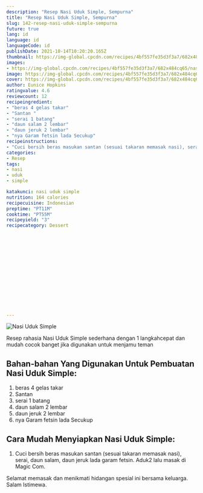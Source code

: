 ```yaml
---
description: "Resep Nasi Uduk Simple, Sempurna"
title: "Resep Nasi Uduk Simple, Sempurna"
slug: 142-resep-nasi-uduk-simple-sempurna
future: true
lang: id
language: id
languageCode: id
publishDate: 2021-10-14T10:20:20.165Z 
thumbnail: https://img-global.cpcdn.com/recipes/4bf557fe35d3f3a7/682x484cq65/nasi-uduk-simple-foto-resep-utama.png
images:
- https://img-global.cpcdn.com/recipes/4bf557fe35d3f3a7/682x484cq65/nasi-uduk-simple-foto-resep-utama.png
image: https://img-global.cpcdn.com/recipes/4bf557fe35d3f3a7/682x484cq65/nasi-uduk-simple-foto-resep-utama.png
cover: https://img-global.cpcdn.com/recipes/4bf557fe35d3f3a7/682x484cq65/nasi-uduk-simple-foto-resep-utama.png
author: Eunice Hopkins
ratingvalue: 4.6
reviewcount: 12
recipeingredient:
- "beras 4 gelas takar"
- "Santan "
- "serai 1 batang"
- "daun salam 2 lembar"
- "daun jeruk 2 lembar"
- "nya Garam fetsin lada Secukup"
recipeinstructions:
- "Cuci bersih beras masukan santan (sesuai takaran memasak nasi), serai, daun salam, daun jeruk lada garam fetsin. Aduk2 lalu masak di Magic Com."
categories:
- Resep
tags:
- nasi
- uduk
- simple

katakunci: nasi uduk simple 
nutrition: 164 calories
recipecuisine: Indonesian
preptime: "PT11M"
cooktime: "PT55M"
recipeyield: "3"
recipecategory: Dessert


     
    
    
    
    
    
    
    
    
    
    
      
    
---
```



![Nasi Uduk Simple](https://img-global.cpcdn.com/recipes/4bf557fe35d3f3a7/682x484cq65/nasi-uduk-simple-foto-resep-utama.png)

Resep rahasia Nasi Uduk Simple  sederhana dengan 1 langkahcepat dan mudah cocok banget jika digunakan untuk menjamu teman

<!--inarticleads1-->

## Bahan-bahan Yang Digunakan Untuk Pembuatan Nasi Uduk Simple:

1. beras 4 gelas takar
1. Santan 
1. serai 1 batang
1. daun salam 2 lembar
1. daun jeruk 2 lembar
1. nya Garam fetsin lada Secukup



<!--inarticleads2-->

## Cara Mudah Menyiapkan Nasi Uduk Simple:

1. Cuci bersih beras masukan santan (sesuai takaran memasak nasi), serai, daun salam, daun jeruk lada garam fetsin. Aduk2 lalu masak di Magic Com.




Selamat memasak dan menikmati hidangan spesial ini bersama keluarga. Salam Istimewa.
